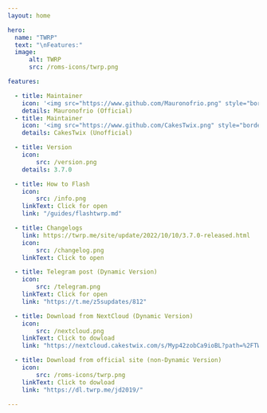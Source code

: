 ```yaml
---
layout: home

hero:
  name: "TWRP"
  text: "\nFeatures:"
  image: 
      alt: TWRP
      src: /roms-icons/twrp.png

features:

  - title: Maintainer
    icon: '<img src="https://www.github.com/Mauronofrio.png" style="border-radius: 10%;"/>'
    details: Mauronofrio (Official)
  - title: Maintainer
    icon: '<img src="https://www.github.com/CakesTwix.png" style="border-radius: 10%;"/>'
    details: CakesTwix (Unofficial)

  - title: Version
    icon: 
        src: /version.png
    details: 3.7.0

  - title: How to Flash
    icon: 
        src: /info.png
    linkText: Click for open
    link: "/guides/flashtwrp.md"

  - title: Changelogs
    link: https://twrp.me/site/update/2022/10/10/3.7.0-released.html
    icon: 
        src: /changelog.png
    linkText: Click to open

  - title: Telegram post (Dynamic Version)
    icon: 
        src: /telegram.png
    linkText: Click for open
    link: "https://t.me/z5supdates/812"

  - title: Download from NextCloud (Dynamic Version)
    icon: 
        src: /nextcloud.png
    linkText: Click to dowload
    link: "https://nextcloud.cakestwix.com/s/Myp42zobCa9ioBL?path=%2FTWRP"

  - title: Download from official site (non-Dynamic Version)
    icon: 
        src: /roms-icons/twrp.png
    linkText: Click to dowload
    link: "https://dl.twrp.me/jd2019/"

---
```




